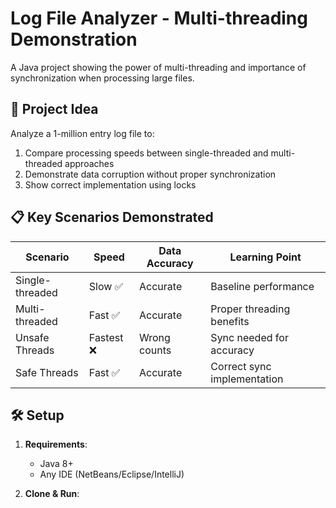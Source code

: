 # Log File Analyzer - Multi-threading Demonstration

A Java project showing the power of multi-threading and importance of synchronization when processing large files.

## 🎯 Project Idea
Analyze a 1-million entry log file to:
1. Compare processing speeds between single-threaded and multi-threaded approaches
2. Demonstrate data corruption without proper synchronization
3. Show correct implementation using locks

## 📋 Key Scenarios Demonstrated
| Scenario | Speed | Data Accuracy | Learning Point |
|----------|-------|---------------|----------------|
| Single-threaded | Slow ✅ | Accurate | Baseline performance |
| Multi-threaded | Fast ✅ | Accurate | Proper threading benefits |
| Unsafe Threads | Fastest ❌ | Wrong counts | Sync needed for accuracy |
| Safe Threads | Fast ✅ | Accurate | Correct sync implementation |

## 🛠️ Setup
1. **Requirements**:
   - Java 8+
   - Any IDE (NetBeans/Eclipse/IntelliJ)

2. **Clone & Run**:
```bash
